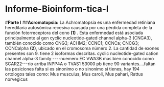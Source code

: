 # Informe-Bioinform-tica-I
#__Parte I__ 
##__Acromatopsia:__ La Achromatopsia es una enfermedad retiniana hereditaria autosómica recesiva causada por una pérdida completa de la función fotorreceptora del cono __(1)__ . Esta enfermedad está asociada principalmente al gen cyclic nucleotide-gated channel alpha-3 (CNGA3), también conocido como CNG3; ACHM2; CCNC1; CCNCa; CNCG3; CCNCalpha __(2)__, ubicado en el cromosoma número 2. La cantidad de exones presentes son 9. tiene 2 isoformas descritas.
cyclic nucleotide-gated cation channel alpha-3 family
----nuemero EC
VWA3B mas bien conocido como SCAR22---rio arriba
INPP4A o TVAS1
53000 pb
tiene 90 variantes....faltan las posiciones
falta si es sinonimo o no sinonimo
si tienes, hay 194 ortologos tales como: Mus musculus, Mus caroli, Mus pahari, Rattus norvegicus







